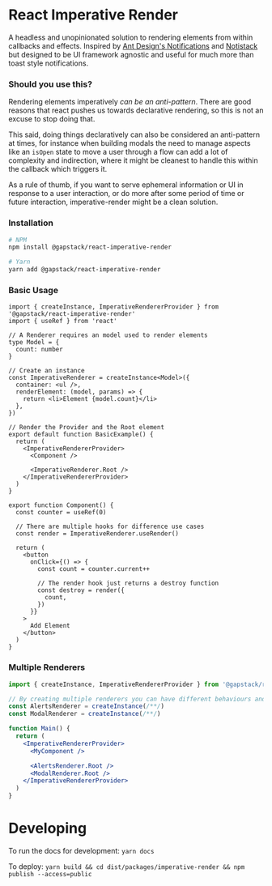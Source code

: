 # React Imperative Render

A headless and unopinionated solution to rendering elements from within callbacks and effects. Inspired by [Ant Design's Notifications](https://ant.design/components/notification/) and [Notistack](https://github.com/iamhosseindhv/notistack) but designed to be UI framework agnostic and useful for much more than toast style notifications.

### Should you use this?

Rendering elements imperatively _can be an anti-pattern_. There are good reasons that react pushes us towards declarative rendering, so this is not an excuse to stop doing that.

This said, doing things declaratively can also be considered an anti-pattern at times, for instance when building modals the need to manage aspects like an `isOpen` state to move a user through a flow can add a lot of complexity and indirection, where it might be cleanest to handle this within the callback which triggers it.

As a rule of thumb, if you want to serve ephemeral information or UI in response to a user interaction, or do more after some period of time or future interaction, imperative-render might be a clean solution.

### Installation

```sh
# NPM
npm install @gapstack/react-imperative-render

# Yarn
yarn add @gapstack/react-imperative-render
```

### Basic Usage

```tsx
import { createInstance, ImperativeRendererProvider } from '@gapstack/react-imperative-render'
import { useRef } from 'react'

// A Renderer requires an model used to render elements
type Model = {
  count: number
}

// Create an instance 
const ImperativeRenderer = createInstance<Model>({
  container: <ul />,
  renderElement: (model, params) => {
    return <li>Element {model.count}</li>
  },
})

// Render the Provider and the Root element
export default function BasicExample() {
  return (
    <ImperativeRendererProvider>
      <Component />

      <ImperativeRenderer.Root />
    </ImperativeRendererProvider>
  )
}

export function Component() {
  const counter = useRef(0)

  // There are multiple hooks for difference use cases
  const render = ImperativeRenderer.useRender()

  return (
    <button
      onClick={() => {
        const count = counter.current++

        // The render hook just returns a destroy function
        const destroy = render({
          count,
        })
      }}
    >
      Add Element
    </button>
  )
}
```

### Multiple Renderers

```jsx
import { createInstance, ImperativeRendererProvider } from '@gapstack/react-imperative-render'

// By creating multiple renderers you can have different behaviours and styles for different use cases
const AlertsRenderer = createInstance(/**/)
const ModalRenderer = createInstance(/**/)

function Main() {
  return (
    <ImperativeRendererProvider>
      <MyComponent />

      <AlertsRenderer.Root />
      <ModalRenderer.Root />
    </ImperativeRendererProvider>
  )
}
```

# Developing

To run the docs for development: `yarn docs`

To deploy: `yarn build && cd dist/packages/imperative-render && npm publish --access=public`
